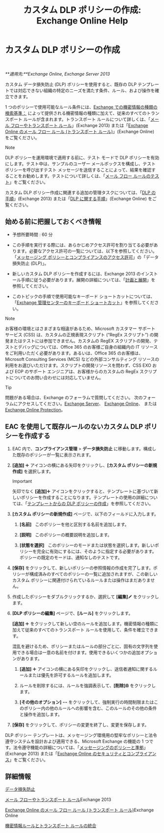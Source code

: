 ﻿---
title: 'カスタム DLP ポリシーの作成: Exchange Online Help'
TOCTitle: カスタム DLP ポリシーの作成
ms:assetid: b3299a39-9663-41e4-b76e-9d2f7879d486
ms:mtpsurl: https://technet.microsoft.com/ja-jp/library/JJ150550(v=EXCHG.150)
ms:contentKeyID: 48269084
ms.date: 05/22/2018
mtps_version: v=EXCHG.150
ms.translationtype: HT
---

# カスタム DLP ポリシーの作成

 

_**適用先:**Exchange Online, Exchange Server 2013_

カスタム データ損失防止 (DLP) ポリシーを使用すると、既存の DLP テンプレートでは対応できない組織の特定のニーズを満たす条件、ルール、および操作を確立できます。

1 つのポリシーで使用可能なルール条件には、[Exchange での機密情報の種類の検索基準：](what-the-sensitive-information-types-in-exchange-look-for-exchange-online-help.md) によって提供される機密情報の種類に加えて、従来のすべてのトランスポート ルールが含まれます。トランスポート ルールについて詳しくは、「[メール フローやトランスポート ルール](mail-flow-rules-transport-rules-in-exchange-2013-exchange-2013-help.md)」(Exchange 2013) または「[Exchange Online のメール フロー ルール (トランスポート ルール)](https://technet.microsoft.com/ja-jp/library/jj919238\(v=exchg.150\))」(Exchange Online) をご覧ください。


> [!NOTE]
> DLP ポリシーを運用環境で適用する前に、テスト モードで DLP ポリシーを有効にします。テスト中は、サンプルのユーザー メールボックスを構成し、テスト ポリシーを呼び出すテスト メッセージを送信することによって、結果を確認することをお勧めします。テストについて詳しくは、「<A href="test-a-mail-flow-rule-exchange-2013-help.md">メール フロー ルールのテスト</A>」をご覧ください。



カスタム DLP ポリシー作成に関連する追加の管理タスクについては、「[DLP の手順](dlp-procedures-exchange-2013-help.md)」(Exchange 2013) または「[DLP に関する手順](https://technet.microsoft.com/ja-jp/library/jj938003\(v=exchg.150\))」(Exchange Online) をご覧ください。

## 始める前に把握しておくべき情報

  - 予想所要時間 : 60 分

  - この手順を実行する際には、あらかじめアクセス許可を割り当てる必要があります。必要なアクセス許可の一覧については、以下を参照してください。「[メッセージング ポリシーとコンプライアンスのアクセス許可](messaging-policy-and-compliance-permissions-exchange-2013-help.md)」の「データ損失防止 (DLP)」。

  - 新しいカスタム DLP ポリシーを作成するには、Exchange 2013 のインストール手順に従う必要があります。展開の詳細については、「[計画と展開](planning-and-deployment-for-exchange-2013-installation-instructions.md)」を参照してください。

  - このトピックの手順で使用可能なキーボード ショートカットについては、「[Exchange 管理センターのキーボード ショートカット](keyboard-shortcuts-in-the-exchange-admin-center-exchange-online-protection-help.md)」を参照してください。


> [!NOTE]
> お客様の環境とはさまざまな相違があるため、Microsoft カスタマー サポート サービス (CSS) は、カスタムの正規表現スクリプト (“RegEx スクリプト”) の開発またはテストには参加できません。カスタムの RegEX スクリプトの開発、テストとデバッグについては、Office 365 のお客様ご自身の組織内の IT リソースをご利用いただく必要があります。あるいは、Office 365 のお客様は、Microsoft Consulting Services (MCS) などの外部コンサルティング リソースの利用をお選びいただけます。スクリプトの開発リソースを問わず、CSS EXO および EOP のサポート エンジニアは、お客様からのカスタムの RegEx スクリプトについてのお問い合わせには対応していません。




> [!TIP]
> 問題がある場合は、Exchange のフォーラムで質問してください。 次のフォーラムにアクセスしてください。<A href="https://go.microsoft.com/fwlink/p/?linkid=60612">Exchange Server</A>、 <A href="https://go.microsoft.com/fwlink/p/?linkid=267542">Exchange Online</A>、 または <A href="https://go.microsoft.com/fwlink/p/?linkid=285351">Exchange Online Protection</A>。



## EAC を使用して既存ルールのないカスタム DLP ポリシーを作成する

1.  EAC 内で、**コンプライアンス管理** \> **データ損失防止** に移動します。構成した既存のポリシーが一覧に表示されます。

2.  **\[追加\]** ![\[追加\] アイコン](images/JJ218640.c1e75329-d6d7-4073-a27d-498590bbb558(EXCHG.150).gif "[追加] アイコン") アイコンの横にある矢印をクリックし、**\[カスタム ポリシーの新規作成\]** を選択します。
    

    > [!IMPORTANT]
    > 矢印でなく <STRONG>[追加]</STRONG><IMG title="[追加] アイコン" alt="[追加] アイコン" src="images/JJ218640.c1e75329-d6d7-4073-a27d-498590bbb558(EXCHG.150).gif"> アイコンをクリックすると、テンプレートに基づいて新しいポリシーを作成することになります。テンプレートの使用の詳細については、「<A href="how-to-new-dlp-data-loss-prevention-policy-template.md">テンプレートからの DLP ポリシーの作成</A>」を参照してください。



3.  **\[カスタム ポリシーの新規作成\]** ページで、以下のフィールドに入力します。
    
    1.  **\[名前\]**   このポリシーを他と区別する名前を追加します。
    
    2.  **\[説明\]**   このポリシーの概要説明を追加します。
    
    3.  **\[状態を選択\]**   このポリシーのモードまたは状態を選択します。新しいポリシーを完全に有効にするには、そのように指定する必要があります。ポリシーの既定のモードは、通知なしのテストです。

4.  **\[保存\]** をクリックして、新しいポリシーの参照情報の作成を完了します。ポリシーが構成済みのすべてのポリシーの一覧に追加されますが、この新しいカスタム ポリシーに関連付けられているルールまたは操作はまだありません。

5.  作成したポリシーをダブルクリックするか、選択して **\[編集\]**![編集アイコン](images/Bb124582.6f53ccb2-1f13-4c02-bea0-30690e6ea71d(EXCHG.150).gif "編集アイコン") をクリックします。

6.  **\[DLP ポリシーの編集\]** ページで、**\[ルール\]** をクリックします。
    
    **\[追加\]** ![\[追加\] アイコン](images/JJ218640.c1e75329-d6d7-4073-a27d-498590bbb558(EXCHG.150).gif "[追加] アイコン") をクリックして新しい空のルールを追加します。機密情報の種類に加えて従来のすべてのトランスポート ルールを使用して、条件を確立できます。
    
    混乱を避けるため、ポリシーまたはルールの部分ごとに、固有の文字列を使用できる場合は一意の名前を付けます。使用できるいくつかの追加オプションがあります。
    
    1.  **\[追加\]** ![\[追加\] アイコン](images/JJ218640.c1e75329-d6d7-4073-a27d-498590bbb558(EXCHG.150).gif "[追加] アイコン") アイコンの横にある矢印をクリックし、送信者通知に関するルールまたは優先を許可するルールを追加します。
    
    2.  ルールを削除するには、ルールを強調表示して、**\[削除\]**![\[削除\] アイコン](images/JJ651670.14f639f6-61e8-4418-bbfb-0db14de9d2f5(EXCHG.150).gif "[削除] アイコン") をクリックします。
    
    3.  **\[その他のオプション\]** ![\[その他のオプション\] アイコン](images/JJ150550.5381819e-3b21-4873-8714-e9b956290b28(EXCHG.150).gif "[その他のオプション] アイコン") をクリックして、強制実行の時間制限またはこのポリシー内の他のルールへの影響を含む、このルールのその他の条件と操作を追加します。

7.  **\[保存\]** をクリックして、ポリシーの変更を終了し、変更を保存します。

DLP ポリシー テンプレートは、メッセージング環境用の堅牢なポリシーと法令遵守システムを設計および適用できる、Microsoft Exchange の機能の 1 つです。法令遵守機能の詳細については、「[メッセージングのポリシーと準拠](messaging-policy-and-compliance-exchange-2013-help.md)」(Exchange 2013) または「[Exchange Online のセキュリティとコンプライアンス](https://technet.microsoft.com/ja-jp/library/jj200706\(v=exchg.150\))」をご覧ください。

## 詳細情報

[データ損失防止](technical-overview-of-dlp-data-loss-prevention-in-exchange.md)

[メール フローやトランスポート ルール](mail-flow-rules-transport-rules-in-exchange-2013-exchange-2013-help.md)Exchange 2013

[Exchange Online のメール フロー ルール (トランスポート ルール)](https://technet.microsoft.com/ja-jp/library/jj919238\(v=exchg.150\))Exchange Online

[機密情報ルールとトランスポート ルールの統合](integrating-sensitive-information-rules-with-transport-rules-exchange-2013-help.md)

